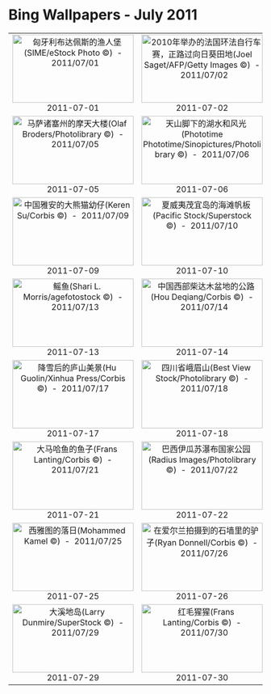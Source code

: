 # Bing Wallpapers - July 2011

| | | | |
|:-------------------------:|:-------------------------:|:-------------------------:|:-------------------------:|
| <a href="https://bing.ee123.net/img/cn/fhd/2011/07/01.jpg" target="_blank"><img src="https://bing.ee123.net/img/cn/fhd/2011/07/01.jpg" width="240" height="135" alt="匈牙利布达佩斯的渔人堡(SIME/eStock Photo ©)  -  2011/07/01" title="匈牙利布达佩斯的渔人堡(SIME/eStock Photo ©)  -  2011/07/01"></a><br>2011-07-01<br> | <a href="https://bing.ee123.net/img/cn/fhd/2011/07/02.jpg" target="_blank"><img src="https://bing.ee123.net/img/cn/fhd/2011/07/02.jpg" width="240" height="135" alt="2010年举办的法国环法自行车赛，正路过向日葵田地(Joel Saget/AFP/Getty Images ©)  -  2011/07/02" title="2010年举办的法国环法自行车赛，正路过向日葵田地(Joel Saget/AFP/Getty Images ©)  -  2011/07/02"></a><br>2011-07-02<br> | <a href="https://bing.ee123.net/img/cn/fhd/2011/07/03.jpg" target="_blank"><img src="https://bing.ee123.net/img/cn/fhd/2011/07/03.jpg" width="240" height="135" alt="日本北海道富良野的罂粟花(Mitsushi Okada/Corbis ©)  -  2011/07/03" title="日本北海道富良野的罂粟花(Mitsushi Okada/Corbis ©)  -  2011/07/03"></a><br>2011-07-03<br> | <a href="https://bing.ee123.net/img/cn/fhd/2011/07/04.jpg" target="_blank"><img src="https://bing.ee123.net/img/cn/fhd/2011/07/04.jpg" width="240" height="135" alt="阿拉斯加的白头海雕(David Copeland ©)  -  2011/07/04" title="阿拉斯加的白头海雕(David Copeland ©)  -  2011/07/04"></a><br>2011-07-04<br> |
| <a href="https://bing.ee123.net/img/cn/fhd/2011/07/05.jpg" target="_blank"><img src="https://bing.ee123.net/img/cn/fhd/2011/07/05.jpg" width="240" height="135" alt="马萨诸塞州的摩天大楼(Olaf Broders/Photolibrary ©)  -  2011/07/05" title="马萨诸塞州的摩天大楼(Olaf Broders/Photolibrary ©)  -  2011/07/05"></a><br>2011-07-05<br> | <a href="https://bing.ee123.net/img/cn/fhd/2011/07/06.jpg" target="_blank"><img src="https://bing.ee123.net/img/cn/fhd/2011/07/06.jpg" width="240" height="135" alt="天山脚下的湖水和风光(Phototime Phototime/Sinopictures/Photolibrary ©)  -  2011/07/06" title="天山脚下的湖水和风光(Phototime Phototime/Sinopictures/Photolibrary ©)  -  2011/07/06"></a><br>2011-07-06<br> | <a href="https://bing.ee123.net/img/cn/fhd/2011/07/07.jpg" target="_blank"><img src="https://bing.ee123.net/img/cn/fhd/2011/07/07.jpg" width="240" height="135" alt="缅因州的百日草的花(Adam Jones/Visuals Unlimited/Corbis ©)  -  2011/07/07" title="缅因州的百日草的花(Adam Jones/Visuals Unlimited/Corbis ©)  -  2011/07/07"></a><br>2011-07-07<br> | <a href="https://bing.ee123.net/img/cn/fhd/2011/07/08.jpg" target="_blank"><img src="https://bing.ee123.net/img/cn/fhd/2011/07/08.jpg" width="240" height="135" alt="地球和月球(NASA, Jet Propulsion Laboratory ©)  -  2011/07/08" title="地球和月球(NASA, Jet Propulsion Laboratory ©)  -  2011/07/08"></a><br>2011-07-08<br> |
| <a href="https://bing.ee123.net/img/cn/fhd/2011/07/09.jpg" target="_blank"><img src="https://bing.ee123.net/img/cn/fhd/2011/07/09.jpg" width="240" height="135" alt="中国雅安的大熊猫幼仔(Keren Su/Corbis ©)  -  2011/07/09" title="中国雅安的大熊猫幼仔(Keren Su/Corbis ©)  -  2011/07/09"></a><br>2011-07-09<br> | <a href="https://bing.ee123.net/img/cn/fhd/2011/07/10.jpg" target="_blank"><img src="https://bing.ee123.net/img/cn/fhd/2011/07/10.jpg" width="240" height="135" alt="夏威夷茂宜岛的海滩帆板(Pacific Stock/Superstock ©)  -  2011/07/10" title="夏威夷茂宜岛的海滩帆板(Pacific Stock/Superstock ©)  -  2011/07/10"></a><br>2011-07-10<br> | <a href="https://bing.ee123.net/img/cn/fhd/2011/07/11.jpg" target="_blank"><img src="https://bing.ee123.net/img/cn/fhd/2011/07/11.jpg" width="240" height="135" alt="在挪威拍摄到的流苏鹬 -- Werner Bollmann/Oxford Scientific(OSF) ©)  -  2011/07/11" title="在挪威拍摄到的流苏鹬 -- Werner Bollmann/Oxford Scientific(OSF) ©)  -  2011/07/11"></a><br>2011-07-11<br> | <a href="https://bing.ee123.net/img/cn/fhd/2011/07/12.jpg" target="_blank"><img src="https://bing.ee123.net/img/cn/fhd/2011/07/12.jpg" width="240" height="135" alt="从埃菲尔铁塔上鸟瞰巴黎夜景(Ian Cumming/Axiom Photographic Agency ©)  -  2011/07/12" title="从埃菲尔铁塔上鸟瞰巴黎夜景(Ian Cumming/Axiom Photographic Agency ©)  -  2011/07/12"></a><br>2011-07-12<br> |
| <a href="https://bing.ee123.net/img/cn/fhd/2011/07/13.jpg" target="_blank"><img src="https://bing.ee123.net/img/cn/fhd/2011/07/13.jpg" width="240" height="135" alt="鳐鱼(Shari L. Morris/agefotostock ©)  -  2011/07/13" title="鳐鱼(Shari L. Morris/agefotostock ©)  -  2011/07/13"></a><br>2011-07-13<br> | <a href="https://bing.ee123.net/img/cn/fhd/2011/07/14.jpg" target="_blank"><img src="https://bing.ee123.net/img/cn/fhd/2011/07/14.jpg" width="240" height="135" alt="中国西部柴达木盆地的公路(Hou Deqiang/Corbis ©)  -  2011/07/14" title="中国西部柴达木盆地的公路(Hou Deqiang/Corbis ©)  -  2011/07/14"></a><br>2011-07-14<br> | <a href="https://bing.ee123.net/img/cn/fhd/2011/07/15.jpg" target="_blank"><img src="https://bing.ee123.net/img/cn/fhd/2011/07/15.jpg" width="240" height="135" alt="南非开普敦的风光(George Steinmetz/Corbis ©)  -  2011/07/15" title="南非开普敦的风光(George Steinmetz/Corbis ©)  -  2011/07/15"></a><br>2011-07-15<br> | <a href="https://bing.ee123.net/img/cn/fhd/2011/07/16.jpg" target="_blank"><img src="https://bing.ee123.net/img/cn/fhd/2011/07/16.jpg" width="240" height="135" alt="福建省武夷山国家公园(Christian Kober/John Warburton-Lee Photography/Photolibrary ©)  -  2011/07/16" title="福建省武夷山国家公园(Christian Kober/John Warburton-Lee Photography/Photolibrary ©)  -  2011/07/16"></a><br>2011-07-16<br> |
| <a href="https://bing.ee123.net/img/cn/fhd/2011/07/17.jpg" target="_blank"><img src="https://bing.ee123.net/img/cn/fhd/2011/07/17.jpg" width="240" height="135" alt="降雪后的庐山美景(Hu Guolin/Xinhua Press/Corbis ©)  -  2011/07/17" title="降雪后的庐山美景(Hu Guolin/Xinhua Press/Corbis ©)  -  2011/07/17"></a><br>2011-07-17<br> | <a href="https://bing.ee123.net/img/cn/fhd/2011/07/18.jpg" target="_blank"><img src="https://bing.ee123.net/img/cn/fhd/2011/07/18.jpg" width="240" height="135" alt="四川省峨眉山(Best View Stock/Photolibrary ©)  -  2011/07/18" title="四川省峨眉山(Best View Stock/Photolibrary ©)  -  2011/07/18"></a><br>2011-07-18<br> | <a href="https://bing.ee123.net/img/cn/fhd/2011/07/19.jpg" target="_blank"><img src="https://bing.ee123.net/img/cn/fhd/2011/07/19.jpg" width="240" height="135" alt="安徽黄山(Panorama Media/Panorama Stock RF/Photolibrary ©)  -  2011/07/19" title="安徽黄山(Panorama Media/Panorama Stock RF/Photolibrary ©)  -  2011/07/19"></a><br>2011-07-19<br> | <a href="https://bing.ee123.net/img/cn/fhd/2011/07/20.jpg" target="_blank"><img src="https://bing.ee123.net/img/cn/fhd/2011/07/20.jpg" width="240" height="135" alt="普陀山上的庙宇(Wolfgang Kaehler/Corbis ©)  -  2011/07/20" title="普陀山上的庙宇(Wolfgang Kaehler/Corbis ©)  -  2011/07/20"></a><br>2011-07-20<br> |
| <a href="https://bing.ee123.net/img/cn/fhd/2011/07/21.jpg" target="_blank"><img src="https://bing.ee123.net/img/cn/fhd/2011/07/21.jpg" width="240" height="135" alt="大马哈鱼的鱼子(Frans Lanting/Corbis ©)  -  2011/07/21" title="大马哈鱼的鱼子(Frans Lanting/Corbis ©)  -  2011/07/21"></a><br>2011-07-21<br> | <a href="https://bing.ee123.net/img/cn/fhd/2011/07/22.jpg" target="_blank"><img src="https://bing.ee123.net/img/cn/fhd/2011/07/22.jpg" width="240" height="135" alt="巴西伊瓜苏瀑布国家公园(Radius Images/Photolibrary ©)  -  2011/07/22" title="巴西伊瓜苏瀑布国家公园(Radius Images/Photolibrary ©)  -  2011/07/22"></a><br>2011-07-22<br> | <a href="https://bing.ee123.net/img/cn/fhd/2011/07/23.jpg" target="_blank"><img src="https://bing.ee123.net/img/cn/fhd/2011/07/23.jpg" width="240" height="135" alt="蜗牛(Kazuyuki Kido/Aflo Foto Agency/Photolibrary ©)  -  2011/07/23" title="蜗牛(Kazuyuki Kido/Aflo Foto Agency/Photolibrary ©)  -  2011/07/23"></a><br>2011-07-23<br> | <a href="https://bing.ee123.net/img/cn/fhd/2011/07/24.jpg" target="_blank"><img src="https://bing.ee123.net/img/cn/fhd/2011/07/24.jpg" width="240" height="135" alt="秘鲁的印加遗址马丘比丘(Sean Caffrey/Lonely Planet Publications Ltd. ©)  -  2011/07/24" title="秘鲁的印加遗址马丘比丘(Sean Caffrey/Lonely Planet Publications Ltd. ©)  -  2011/07/24"></a><br>2011-07-24<br> |
| <a href="https://bing.ee123.net/img/cn/fhd/2011/07/25.jpg" target="_blank"><img src="https://bing.ee123.net/img/cn/fhd/2011/07/25.jpg" width="240" height="135" alt="西雅图的落日(Mohammed Kamel ©)  -  2011/07/25" title="西雅图的落日(Mohammed Kamel ©)  -  2011/07/25"></a><br>2011-07-25<br> | <a href="https://bing.ee123.net/img/cn/fhd/2011/07/26.jpg" target="_blank"><img src="https://bing.ee123.net/img/cn/fhd/2011/07/26.jpg" width="240" height="135" alt="在爱尔兰拍摄到的石墙里的驴子(Ryan Donnell/Corbis ©)  -  2011/07/26" title="在爱尔兰拍摄到的石墙里的驴子(Ryan Donnell/Corbis ©)  -  2011/07/26"></a><br>2011-07-26<br> | <a href="https://bing.ee123.net/img/cn/fhd/2011/07/27.jpg" target="_blank"><img src="https://bing.ee123.net/img/cn/fhd/2011/07/27.jpg" width="240" height="135" alt="彩虹环绕在苏格兰城堡周围(SIME/eStock Photo ©)  -  2011/07/27" title="彩虹环绕在苏格兰城堡周围(SIME/eStock Photo ©)  -  2011/07/27"></a><br>2011-07-27<br> | <a href="https://bing.ee123.net/img/cn/fhd/2011/07/28.jpg" target="_blank"><img src="https://bing.ee123.net/img/cn/fhd/2011/07/28.jpg" width="240" height="135" alt="蝙蝠鱼(Norbert Probst/Imagebroker.net/Photolibrary ©)  -  2011/07/28" title="蝙蝠鱼(Norbert Probst/Imagebroker.net/Photolibrary ©)  -  2011/07/28"></a><br>2011-07-28<br> |
| <a href="https://bing.ee123.net/img/cn/fhd/2011/07/29.jpg" target="_blank"><img src="https://bing.ee123.net/img/cn/fhd/2011/07/29.jpg" width="240" height="135" alt="大溪地岛(Larry Dunmire/SuperStock ©)  -  2011/07/29" title="大溪地岛(Larry Dunmire/SuperStock ©)  -  2011/07/29"></a><br>2011-07-29<br> | <a href="https://bing.ee123.net/img/cn/fhd/2011/07/30.jpg" target="_blank"><img src="https://bing.ee123.net/img/cn/fhd/2011/07/30.jpg" width="240" height="135" alt="红毛猩猩(Frans Lanting/Corbis ©)  -  2011/07/30" title="红毛猩猩(Frans Lanting/Corbis ©)  -  2011/07/30"></a><br>2011-07-30<br> | <a href="https://bing.ee123.net/img/cn/fhd/2011/07/31.jpg" target="_blank"><img src="https://bing.ee123.net/img/cn/fhd/2011/07/31.jpg" width="240" height="135" alt="鹦鹉螺(Josh Westrich/Corbis ©)  -  2011/07/31" title="鹦鹉螺(Josh Westrich/Corbis ©)  -  2011/07/31"></a><br>2011-07-31<br> |  |
